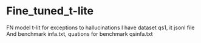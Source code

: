# Fine_tuned_t-lite
FN model t-lit for exceptions to hallucinations
I have dataset qs1, it jsonl file
And benchmark infa.txt, quations for benchmark qsinfa.txt
